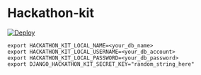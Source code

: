 Hackathon-kit
===========

[![Deploy](https://www.herokucdn.com/deploy/button.png)](https://heroku.com/deploy)

```
export HACKATHON_KIT_LOCAL_NAME=<your_db_name>
export HACKATHON_KIT_LOCAL_USERNAME=<your_db_account>
export HACKATHON_KIT_LOCAL_PASSWORD=<your_db_password>
export DJANGO_HACKATHON_KIT_SECRET_KEY="random_string_here"
```
